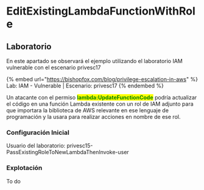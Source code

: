# EditExistingLambdaFunctionWithRole

## Laboratorio

En este apartado se observará el ejemplo utilizando el laboratorio IAM vulnerable con el escenario privesc17

{% embed url="https://bishopfox.com/blog/privilege-escalation-in-aws" %}
Lab: IAM - Vulnerable | Escenario: privesc17
{% endembed %}

Un atacante con el permiso <mark style="color:green;">**lambda:UpdateFunctionCode**</mark> podría actualizar el código en una función Lambda existente con un rol de IAM adjunto para que importara la biblioteca de AWS relevante en ese lenguaje de programación y la usara para realizar acciones en nombre de ese rol.

### Configuración Inicial

Usuario del laboratorio: privesc15-PassExistingRoleToNewLambdaThenInvoke-user

### Explotación

To do


















